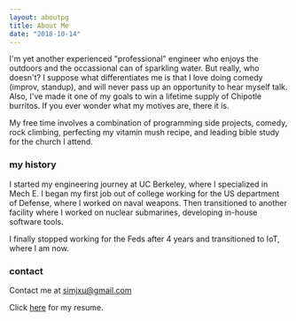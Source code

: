 ```yaml
---
layout: aboutpg
title: About Me
date: "2018-10-14"
---
```


I'm yet another experienced "professional" engineer who enjoys the outdoors and the occassional can of sparkling water. But really, who doesn't? I suppose what differentiates me is that I love doing comedy (improv, standup), and will never pass up an opportunity to hear myself talk. Also, I've made it one of my goals to win a lifetime supply of Chipotle burritos. If you ever wonder what my motives are, there it is.

My free time involves a combination of programming side projects, comedy, rock climbing, perfecting my vitamin mush recipe, and leading bible study for the church I attend. 

### my history

I started my engineering journey at UC Berkeley, where I specialized in Mech E. I began my first job out of college working for the US department of Defense, where I worked on naval weapons. Then transitioned to another facility where I worked on nuclear submarines, developing in-house software tools.

I finally stopped working for the Feds after 4 years and transitioned to IoT, where I am now.

### contact

Contact me at simjxu@gmail.com

Click <a href="https://drive.google.com/file/d/1Q0AotX0TWgyPH8cb4qUJzP86Df8tJu84/view">here</a> for my resume. 